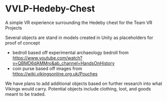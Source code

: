 # VVLP-Hedeby-Chest
A simple VR experience surrounding the Hedeby chest for the Team VR Projects

Several objects are stand in models created in Unity as placeholders for proof of concept
- bedroll based off experimental archaeology bedroll from https://www.youtube.com/watch?v=QBMD6dAMMro&ab_channel=HandsOnHistory
- coin purse based off images from https://wiki.vikingsonline.org.uk/Pouches

We have plans to add additional objects based on further research into what Vikings would carry. Potential objects include clothing, loot, and goods meant to be traded.
